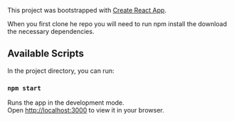 This project was bootstrapped with [Create React App](https://github.com/facebook/create-react-app).

When you first clone he repo you will need to run npm install the download the necessary dependencies.

## Available Scripts

In the project directory, you can run:

### `npm start`

Runs the app in the development mode.\
Open [http://localhost:3000](http://localhost:3000) to view it in your browser.



